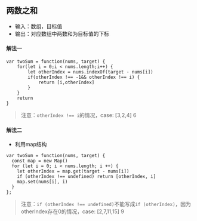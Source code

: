 ## 两数之和
- 输入：数组，目标值
- 输出：对应数组中两数和为目标值的下标
#### 解法一
```
var twoSum = function(nums, target) {
    for(let i = 0;i < nums.length;i++) {
        let otherIndex = nums.indexOf(target - nums[i])
        if(otherIndex !== -1&& otherIndex !== i) {
            return [i,otherIndex]
        }
    }
    return
}
```
> 注意：`otherIndex !== i`的情况，case: [3,2,4] 6
#### 解法二
- 利用map结构
```
var twoSum = function(nums, target) {
  const map = new Map()
  for (let i = 0; i < nums.length; i ++) {
    let otherIndex = map.get(target - nums[i])
    if (otherIndex !== undefined) return [otherIndex, i]
    map.set(nums[i], i)
  }
};
```
> 注意：`if (otherIndex !== undefined)`不能写成`if (otherIndex)`，因为otherIndex存在0的情况，case: [2,7,11,15] 9